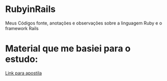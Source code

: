# RubyinRails
Meus Códigos fonte, anotações e observações sobre a linguagem Ruby e o framework Rails

# Material que me basiei para o estudo:

[Link para apostila](https://www.caelum.com.br/download/caelum-ruby-on-rails-rr71.pdf)
  
